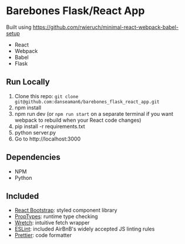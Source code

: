 # Barebones Flask/React App

Built using https://github.com/rwieruch/minimal-react-webpack-babel-setup
 * React
 * Webpack
 * Babel 
 * Flask

## Run Locally

1. Clone this repo: `git clone git@github.com:danseaman6/barebones_flask_react_app.git`
2. npm install
3. npm run dev (or `npm run start` on a separate terminal if you want webpack to rebuild when your React code changes)
4. pip install -r requirements.txt
5. python server.py
6. Go to http://localhost:3000

## Dependencies
 * NPM
 * Python

## Included
 * [React Bootstrap](https://react-bootstrap.github.io/): styled component library
 * [PropTypes](https://www.npmjs.com/package/prop-types): runtime type checking
 * [Wretch](https://github.com/elbywan/wretch): intuitive fetch wrapper
 * [ESLint](https://www.npmjs.com/package/eslint-config-airbnb): included AirBnB's widely accepted JS linting rules
 * [Prettier](https://prettier.io/): code formatter 
